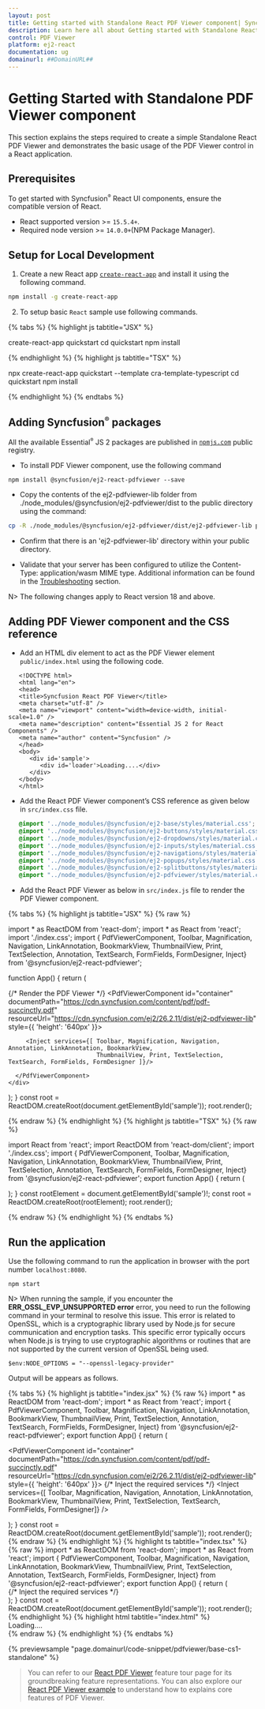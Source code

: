 ```yaml
---
layout: post
title: Getting started with Standalone React PDF Viewer component| Syncfusion
description: Learn here all about Getting started with Standalone React PDF Viewer component of Syncfusion Essential JS 2 and more details.
control: PDF Viewer
platform: ej2-react
documentation: ug
domainurl: ##DomainURL##
---
```


# Getting Started with Standalone PDF Viewer component

This section explains the steps required to create a simple Standalone React PDF Viewer and demonstrates the basic usage of the PDF Viewer control in a React application.

## Prerequisites

To get started with Syncfusion<sup style="font-size:70%">&reg;</sup> React UI components, ensure the compatible version of React.
* React supported version >= `15.5.4+`.
* Required node version >= `14.0.0+`(NPM Package Manager).

## Setup for Local Development

1. Create a new React app [`create-react-app`](https://github.com/facebook/create-react-app) and install it using the following command.

```bash
npm install -g create-react-app
```

2. To setup basic `React` sample use following commands.

{% tabs %}
{% highlight js tabtitle="JSX" %}

create-react-app quickstart
cd quickstart
npm install

{% endhighlight %}
{% highlight js tabtitle="TSX" %}

npx create-react-app quickstart --template cra-template-typescript
cd quickstart 
npm install

{% endhighlight %}
{% endtabs %}

## Adding Syncfusion<sup style="font-size:70%">&reg;</sup> packages

All the available Essential<sup style="font-size:70%">&reg;</sup> JS 2 packages are published in [`npmjs.com`](https://www.npmjs.com/~syncfusionorg) public registry.

* To install PDF Viewer component, use the following command

```
npm install @syncfusion/ej2-react-pdfviewer --save
```
  
* Copy the contents of the ej2-pdfviewer-lib folder from ./node_modules/@syncfusion/ej2-pdfviewer/dist to the public directory using the command:

```bash
cp -R ./node_modules/@syncfusion/ej2-pdfviewer/dist/ej2-pdfviewer-lib public/ej2-pdfviewer-lib
```

* Confirm that there is an 'ej2-pdfviewer-lib' directory within your public directory.

* Validate that your server has been configured to utilize the Content-Type: application/wasm MIME type. Additional information can be found in the [Troubleshooting](./troubleshooting/troubleshooting) section.

N> The following changes apply to React version 18 and above.

## Adding PDF Viewer component and the CSS reference

* Add an HTML div element to act as the PDF Viewer element `public/index.html` using the following code.

```
   <!DOCTYPE html>
   <html lang="en">
   <head>
   <title>Syncfusion React PDF Viewer</title>
   <meta charset="utf-8" />
   <meta name="viewport" content="width=device-width, initial-scale=1.0" />
   <meta name="description" content="Essential JS 2 for React Components" />
   <meta name="author" content="Syncfusion" />
   </head>
   <body>
      <div id='sample'>
         <div id='loader'>Loading....</div>
      </div>
   </body>
   </html>
```

* Add the React PDF Viewer component’s CSS reference as given below in `src/index.css` file.

```css
   @import '../node_modules/@syncfusion/ej2-base/styles/material.css';  
   @import '../node_modules/@syncfusion/ej2-buttons/styles/material.css';
   @import '../node_modules/@syncfusion/ej2-dropdowns/styles/material.css';  
   @import '../node_modules/@syncfusion/ej2-inputs/styles/material.css';  
   @import '../node_modules/@syncfusion/ej2-navigations/styles/material.css';
   @import '../node_modules/@syncfusion/ej2-popups/styles/material.css';
   @import '../node_modules/@syncfusion/ej2-splitbuttons/styles/material.css';
   @import "../node_modules/@syncfusion/ej2-pdfviewer/styles/material.css";
```

* Add the React PDF Viewer as below in `src/index.js` file to render the PDF Viewer component.


{% tabs %}
{% highlight js tabtitle="JSX" %}
{% raw %} 

import * as ReactDOM from 'react-dom';
import * as React from 'react';
import './index.css';
import { PdfViewerComponent, Toolbar, Magnification, Navigation, LinkAnnotation, BookmarkView,
         ThumbnailView, Print, TextSelection, Annotation, TextSearch, FormFields, FormDesigner, Inject} from '@syncfusion/ej2-react-pdfviewer';

function App() {
    return (<div>
    <div className='control-section'>
    {/* Render the PDF Viewer */}
      <PdfViewerComponent
        id="container"
        documentPath="https://cdn.syncfusion.com/content/pdf/pdf-succinctly.pdf"
        resourceUrl="https://cdn.syncfusion.com/ej2/26.2.11/dist/ej2-pdfviewer-lib"
        style={{ 'height': '640px' }}>
         
         <Inject services={[ Toolbar, Magnification, Navigation, Annotation, LinkAnnotation, BookmarkView,
                             ThumbnailView, Print, TextSelection, TextSearch, FormFields, FormDesigner ]}/>

      </PdfViewerComponent>
    </div>
  </div>);
}
const root = ReactDOM.createRoot(document.getElementById('sample'));
root.render(<App />);

{% endraw %}
{% endhighlight %}
{% highlight js tabtitle="TSX" %}
{% raw %} 

import React from 'react';
import ReactDOM from 'react-dom/client';
import './index.css';
import  { PdfViewerComponent, Toolbar, Magnification, Navigation, LinkAnnotation, BookmarkView,
          ThumbnailView, Print, TextSelection, Annotation, TextSearch, FormFields, FormDesigner, Inject} from '@syncfusion/ej2-react-pdfviewer';
export function App() {
return (<div>
 <div className='control-section'>
     <PdfViewerComponent 
      id="container" 
      documentPath="https://cdn.syncfusion.com/content/pdf/pdf-succinctly.pdf" 
      resourceUrl="https://cdn.syncfusion.com/ej2/26.2.11/dist/ej2-pdfviewer-lib"
      style={{ 'height': '640px' }}>
         <Inject services={[ Toolbar, Magnification, Navigation, Annotation, LinkAnnotation, BookmarkView,
                             ThumbnailView, Print, TextSelection, TextSearch, FormFields, FormDesigner ]}/>
     </PdfViewerComponent>
 </div>
</div>);
}
const rootElement = document.getElementById('sample')!;
const root = ReactDOM.createRoot(rootElement);
root.render(<App />);

{% endraw %}
{% endhighlight %}
{% endtabs %}

## Run the application

Use the following command to run the application in browser with the port number `localhost:8080`.

```
npm start
```

N> When running the sample, if you encounter the **ERR_OSSL_EVP_UNSUPPORTED error** error, you need to run the following command in your terminal to resolve this issue. This error is related to OpenSSL, which is a cryptographic library used by Node.js for secure communication and encryption tasks. This specific error typically occurs when Node.js is trying to use cryptographic algorithms or routines that are not supported by the current version of OpenSSL being used.

```
$env:NODE_OPTIONS = "--openssl-legacy-provider"
```


Output will be appears as follows.

{% tabs %}
{% highlight js tabtitle="index.jsx" %}
{% raw %} 
import * as ReactDOM from 'react-dom';
import * as React from 'react';
import  { PdfViewerComponent, Toolbar, Magnification, Navigation, LinkAnnotation, BookmarkView,
         ThumbnailView, Print, TextSelection, Annotation, TextSearch, FormFields, FormDesigner, Inject} from '@syncfusion/ej2-react-pdfviewer';
export function App() {
return (<div>
    <div className='control-section'>
        <PdfViewerComponent 
            id="container" 
            documentPath="https://cdn.syncfusion.com/content/pdf/pdf-succinctly.pdf"
            resourceUrl="https://cdn.syncfusion.com/ej2/26.2.11/dist/ej2-pdfviewer-lib"
            style={{ 'height': '640px' }}>
               {/* Inject the required services */}
               <Inject services={[ Toolbar, Magnification, Navigation, Annotation, LinkAnnotation, BookmarkView, ThumbnailView,
                                   Print, TextSelection, TextSearch, FormFields, FormDesigner]} />
        </PdfViewerComponent>
    </div>
</div>);
}
const root = ReactDOM.createRoot(document.getElementById('sample'));
root.render(<App />);
{% endraw %}
{% endhighlight %}
{% highlight ts tabtitle="index.tsx" %}
{% raw %} 
import * as ReactDOM from 'react-dom';
import * as React from 'react';
import  { PdfViewerComponent, Toolbar, Magnification, Navigation, LinkAnnotation, BookmarkView,
         ThumbnailView, Print, TextSelection, Annotation, TextSearch, FormFields, FormDesigner, Inject} from '@syncfusion/ej2-react-pdfviewer';
export function App() {
return (<div>
    <div className='control-section'>
        <PdfViewerComponent 
            id="container" 
            documentPath="https://cdn.syncfusion.com/content/pdf/pdf-succinctly.pdf"
            resourceUrl="https://cdn.syncfusion.com/ej2/24.1.41/dist/ej2-pdfviewer-lib"
            style={{ 'height': '640px' }}>
               {/* Inject the required services */}
               <Inject services={[ Toolbar, Magnification, Navigation, Annotation, LinkAnnotation, BookmarkView, ThumbnailView,
                                   Print, TextSelection, TextSearch, FormFields, FormDesigner]} />
        </PdfViewerComponent>
    </div>
</div>);
}
const root = ReactDOM.createRoot(document.getElementById('sample'));
root.render(<App />);
{% endhighlight %}
{% highlight html tabtitle="index.html" %}
<!DOCTYPE html>
<html lang="en">
<head>
    <title>Syncfusion React PDF Viewer</title>
    <meta charset="utf-8" />
    <meta name="viewport" content="width=device-width, initial-scale=1.0" />
    <meta name="description" content="Essential JS 2 for React Components" />
    <meta name="author" content="Syncfusion" />
    <link rel="stylesheet" href="https://cdn.syncfusion.com/ej2/material.css" />
    <link href="https://maxcdn.bootstrapcdn.com/bootstrap/3.3.7/css/bootstrap.min.css" rel="stylesheet" />
    <script src="https://cdnjs.cloudflare.com/ajax/libs/systemjs/0.19.38/system.js"></script>
    <script src="systemjs.config.js"></script>
</head>
<body>
        <div id='sample'>
            <div id='loader'>Loading....</div>
        </div>
</body>
</html>
{% endraw %}
{% endhighlight %}
{% endtabs %}
        
{% previewsample "page.domainurl/code-snippet/pdfviewer/base-cs1-standalone" %}

> You can refer to our [React PDF Viewer](https://www.syncfusion.com/react-components/react-pdf-viewer) feature tour page for its groundbreaking feature representations. You can also explore our [React PDF Viewer example](https://ej2.syncfusion.com/react/demos/#/bootstrap5/pdfviewer/default) to understand how to explains core features of PDF Viewer.
